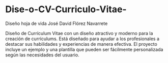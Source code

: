 # Dise-o-CV-Curriculo-Vitae-
Diseño hoja de vida José David Flórez Navarrete

Diseño de Currículum Vitae con un diseño atractivo y moderno para la creación de currículums. Está diseñado para ayudar a los profesionales a destacar sus habilidades y experiencias de manera efectiva. El proyecto incluye un ejemplo y una plantilla que pueden ser fácilmente personalizada según las necesidades del usuario.
